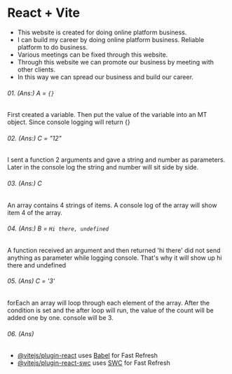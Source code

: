 # React + Vite

<ul>
    <li>This website is created for doing online platform business.</li>
    <li>I can build my career by doing online platform business. Reliable platform to do business.</li>
    <li>Various meetings can be fixed through this website.</li>
    <li>Through this website we can promote our business by meeting with other clients.</li>
    <li>In this way we can spread our business and build our career.</li>
</ul>

###### 01. (Ans:) A = `{}`

<p> First created a variable. Then put the value of the variable into an MT object. Since console logging will return {}</p>

###### 02. (Ans:) C = "12"

<p>I sent a function 2 arguments and gave a string and number as parameters. Later  in the console log the string and number will sit side by side.</p>

###### 03. (Ans:) C

<p>An array contains 4 strings of items. A console log of the array will show item 4 of the array.</p>

###### 04. (Ans:) B = `Hi there, undefined`

<p>A function received an argument and then returned 'hi there' did not send anything as parameter while logging console. That's why it will show up hi there and undefined</p>

###### 05. (Ans) C = '3'

<p>forEach an array will loop through each element of the array. After the condition is set and the after loop will run, the value of the count will be added one by one. console will be 3.</p>

###### 06. (Ans)

- [@vitejs/plugin-react](https://github.com/vitejs/vite-plugin-react/blob/main/packages/plugin-react/README.md) uses [Babel](https://babeljs.io/) for Fast Refresh
- [@vitejs/plugin-react-swc](https://github.com/vitejs/vite-plugin-react-swc) uses [SWC](https://swc.rs/) for Fast Refresh
